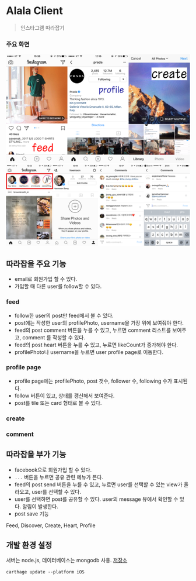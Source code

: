 # Alala Client
> 인스타그램 따라잡기

### 주요 화면
![insta screen shot](/insta.png)
![insta screen shot2](/insta2.png)

## 따라잡을 주요 기능
- email로 회원가입 할 수 있다.
- 가입할 때 다른 user를 follow할 수 있다.

### feed
- follow한 user의 post만 feed에서 볼 수 있다.
- post에는 작성한 user의 profilePhoto, username을 가장 위에 보여줘야 한다.
- feed의 post comment 버튼을 누를 수 있고, 누르면 comment 리스트를 보여주고, comment 를 작성할 수 있다.
- feed의 post heart 버튼을 누를 수 있고, 누르면 likeCount가 증가해야 한다.
- profilePhoto나 username을 누르면 user profile page로 이동한다.

### profile page
- profile page에는 profilePhoto, post 갯수, follower 수, following 수가 표시된다.
- follow 버튼이 있고, 상태를 갱신해서 보여준다.
- post를 tile 또는 card 형태로 볼 수 있다.

### create

### comment


## 따라잡을 부가 기능
- facebook으로 회원가입 할 수 있다.
- `...` 버튼을 누르면 공유 관련 메뉴가 뜬다.
- feed의 post send 버튼을 누를 수 있고, 누르면 user를 선택할 수 있는 view가 올라오고, user를 선택할 수 있다.
- user를 선택하면 post를 공유할 수 있다. user의 message 뷰에서 확인할 수 있다. 알림이 발생한다.
- post save 기능


Feed, Discover, Create, Heart, Profile

## 개발 환경 설정
서버는 node.js, 데이터베이스는 mongodb 사용. [저장소](https://github.com/team-meteor/Alala-Server)  
```
carthage update --platform iOS
```

